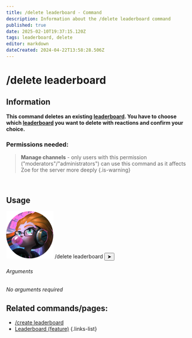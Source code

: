 ```yaml
---
title: /delete leaderboard - Command
description: Information about the /delete leaderboard command
published: true
date: 2025-02-10T19:37:15.120Z
tags: leaderboard, delete
editor: markdown
dateCreated: 2024-04-22T13:58:28.506Z
---
```


# /delete leaderboard
## Information
**This command deletes an existing [leaderboard](/en/features/leaderboards). You have to choose which [leaderboard](/en/features/leaderboards) you want to delete with reactions and confirm your choice.**
<br>

### Permissions needed:
>**Manage channels** - only users with this permission ("moderators"/"administrators") can use this command as it affects Zoe for the server more deeply {.is-warning}

<br>

## Usage
<div class="discord-preview">
    <div class="dcp-chatbar">
        <img src="/zoe_logo.png" class="dcp-avatar">
        <span class="dcp-command">/delete leaderboard</span>
        <button class="dcp-send-btn">&#10148;</button> 
    </div>
</div>

###### Arguments
*No arguments required*
<br>
 
## Related commands/pages:
- [/create leaderboard](/en/commands/leaderboard/create)
- [Leaderboard (feature)](/en/features/leaderboards/)
{.links-list}
